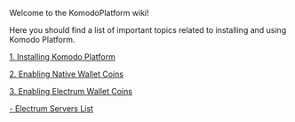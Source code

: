 Welcome to the KomodoPlatform wiki!

Here you should find a list of important topics related to installing and using Komodo Platform.

[1. Installing Komodo Platform](https://github.com/KomodoPlatform/KomodoPlatform/wiki/Installing-Komodo-Platform)

[2. Enabling Native Wallet Coins](https://github.com/KomodoPlatform/KomodoPlatform/wiki/Enabling-Native-Wallet-Coins-for-Trading)

[3. Enabling Electrum Wallet Coins](https://github.com/KomodoPlatform/KomodoPlatform/wiki/Enabling-Electrum-Wallet-Coins)

[- Electrum Servers List](https://github.com/KomodoPlatform/KomodoPlatform/wiki/Electrum-servers-list)


